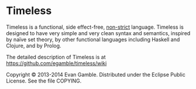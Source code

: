 Timeless
========

Timeless is a functional, side effect-free, [non-strict](http://en.wikipedia.org/wiki/Strict_programming_language) language. Timeless is designed to have very simple and very clean syntax and semantics, inspired by naïve set theory, by other functional languages including Haskell and Clojure, and by Prolog.

The detailed description of Timeless is at https://github.com/egamble/timeless/wiki

Copyright © 2013-2014 Evan Gamble. Distributed under the Eclipse Public License. See the file COPYING.
